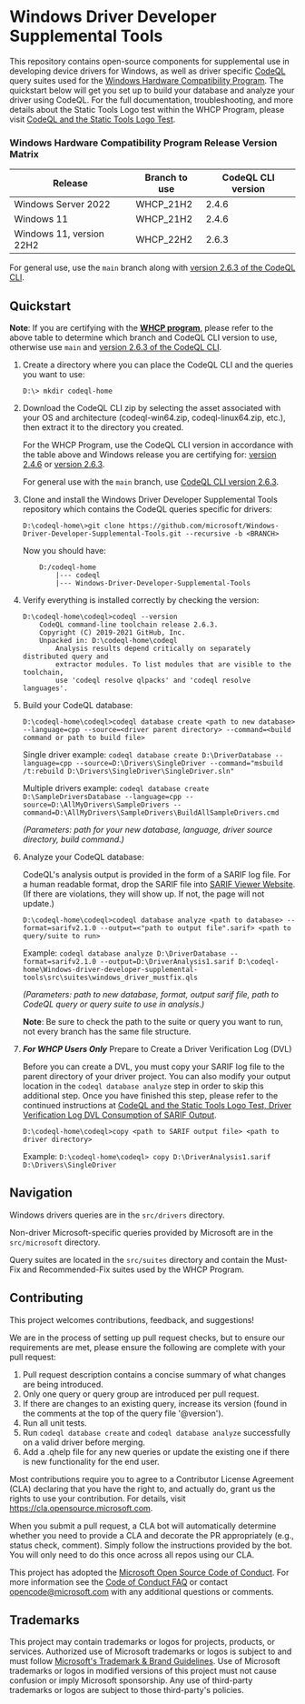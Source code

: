 # Windows Driver Developer Supplemental Tools

This repository contains open-source components for supplemental use in developing device drivers for Windows, as well as driver specific [CodeQL](https://codeql.github.com/) query suites used for the [Windows Hardware Compatibility Program](https://learn.microsoft.com/en-us/windows-hardware/design/compatibility/). The quickstart below will get you set up to build your database and analyze your driver using CodeQL. For the full documentation, troubleshooting, and more details about the Static Tools Logo test within the WHCP Program, please visit [CodeQL and the Static Tools Logo Test](https://docs.microsoft.com/windows-hardware/drivers/devtest/static-tools-and-codeql).

### Windows Hardware Compatibility Program Release Version Matrix
| Release                  | Branch to use | CodeQL CLI version |
|--------------------------|---------------|--------------------|
| Windows Server 2022      | WHCP_21H2     | 2.4.6              |
| Windows 11               | WHCP_21H2     | 2.4.6              |
| Windows 11, version 22H2 | WHCP_22H2     | 2.6.3              |

For general use, use the `main` branch along with [version 2.6.3 of the CodeQL CLI](https://github.com/github/codeql-cli-binaries/releases/tag/v2.6.3).

## Quickstart
**Note**: If you are certifying with the [**WHCP program**](https://learn.microsoft.com/en-us/windows-hardware/design/compatibility/), please refer to the above table to determine which branch and CodeQL CLI version to use, otherwise use `main` and [version 2.6.3 of the CodeQL CLI](https://github.com/github/codeql-cli-binaries/releases/tag/v2.6.3).

1. Create a directory where you can place the CodeQL CLI and the queries you want to use:
    ```
    D:\> mkdir codeql-home
    ```

1. Download the CodeQL CLI zip by selecting the asset associated with your OS and architecture (codeql-win64.zip, codeql-linux64.zip, etc.), then extract it to the directory you created.

    For the WHCP Program, use the CodeQL CLI version in accordance with the table above and Windows release you are certifying for: [version 2.4.6](https://github.com/github/codeql-cli-binaries/releases/tag/v2.4.6) or [version 2.6.3](https://github.com/github/codeql-cli-binaries/releases/tag/v2.6.3).

    For general use with the `main` branch, use [CodeQL CLI version 2.6.3](https://github.com/github/codeql-cli-binaries/releases/tag/v2.6.3).
    

1. Clone and install the Windows Driver Developer Supplemental Tools repository which contains the CodeQL queries specific for drivers:
    ```
    D:\codeql-home\>git clone https://github.com/microsoft/Windows-Driver-Developer-Supplemental-Tools.git --recursive -b <BRANCH>
    ```
    Now you should have:
    ```
        D:/codeql-home
            |--- codeql
            |--- Windows-Driver-Developer-Supplemental-Tools
    ```

1. Verify everything is installed correctly by checking the version:
    ```
    D:\codeql-home\codeql>codeql --version
        CodeQL command-line toolchain release 2.6.3.
        Copyright (C) 2019-2021 GitHub, Inc.
        Unpacked in: D:\codeql-home\codeql
            Analysis results depend critically on separately distributed query and
            extractor modules. To list modules that are visible to the toolchain,
            use 'codeql resolve qlpacks' and 'codeql resolve languages'.
    ```

1. Build your CodeQL database:

    ```
    D:\codeql-home\codeql>codeql database create <path to new database> --language=cpp --source=<driver parent directory> --command=<build command or path to build file>
    ```
    Single driver example: `codeql database create D:\DriverDatabase --language=cpp --source=D:\Drivers\SingleDriver --command="msbuild /t:rebuild D:\Drivers\SingleDriver\SingleDriver.sln"`
    
    Multiple drivers example: `codeql database create D:\SampleDriversDatabase --language=cpp --source=D:\AllMyDrivers\SampleDrivers --command=D:\AllMyDrivers\SampleDrivers\BuildAllSampleDrivers.cmd`

    _(Parameters: path for your new database, language, driver source directory, build command.)_

1. Analyze your CodeQL database:
    
    CodeQL's analysis output is provided in the form of a SARIF log file. For a human readable format, drop the SARIF file into [SARIF Viewer Website](https://microsoft.github.io/sarif-web-component/). (If there are violations, they will show up. If not, the page will not update.)
    ```
    D:\codeql-home\codeql>codeql database analyze <path to database> --format=sarifv2.1.0 --output=<"path to output file".sarif> <path to query/suite to run>
    ```
    Example: `codeql database analyze D:\DriverDatabase --format=sarifv2.1.0 --output=D:\DriverAnalysis1.sarif D:\codeql-home\Windows-driver-developer-supplemental-tools\src\suites\windows_driver_mustfix.qls`

    _(Parameters: path to new database, format, output sarif file, path to CodeQL query or query suite to use in analysis.)_

    **Note**: Be sure to check the path to the suite or query you want to run, not every branch has the same file structure.

1. ***For WHCP Users Only*** Prepare to Create a Driver Verification Log (DVL)

    Before you can create a DVL, you must copy your SARIF log file to the parent directory of your driver project. You can also modify your output location in the `codeql database analyze` step in order to skip this additional step. Once you have finished this step, please refer to the continued instructions at [CodeQL and the Static Tools Logo Test, Driver Verification Log DVL Consumption of SARIF Output](https://learn.microsoft.com/en-us/windows-hardware/drivers/devtest/static-tools-and-codeql#driver-verification-log-dvl-consumption-of-sarif-output).
    ```
    D:\codeql-home\codeql>copy <path to SARIF output file> <path to driver directory>
    ```
    Example: `D:\codeql-home\codeql> copy D:\DriverAnalysis1.sarif D:\Drivers\SingleDriver`

## Navigation

Windows drivers queries are in the `src/drivers` directory.

Non-driver Microsoft-specific queries provided by Microsoft are in the `src/microsoft` directory.

Query suites are located in the `src/suites` directory and contain the Must-Fix and Recommended-Fix suites used by the WHCP Program.

## Contributing
This project welcomes contributions, feedback, and suggestions!

We are in the process of setting up pull request checks, but to ensure our requirements are met, please ensure the following are complete with your pull request:
1. Pull request description contains a concise summary of what changes are being introduced.
1. Only one query or query group are introduced per pull request.
1. If there are changes to an existing query, increase its version (found in the comments at the top of the query file '@version').
1. Run all unit tests.
1. Run `codeql database create` and `codeql database analyze` successfully on a valid driver before merging.
1. Add a .qhelp file for any new queries or update the existing one if there is new functionality for the end user.

Most contributions require you to agree to a
Contributor License Agreement (CLA) declaring that you have the right to, and actually do, grant us
the rights to use your contribution. For details, visit https://cla.opensource.microsoft.com.

When you submit a pull request, a CLA bot will automatically determine whether you need to provide
a CLA and decorate the PR appropriately (e.g., status check, comment). Simply follow the instructions
provided by the bot. You will only need to do this once across all repos using our CLA.

This project has adopted the [Microsoft Open Source Code of Conduct](https://opensource.microsoft.com/codeofconduct/).
For more information see the [Code of Conduct FAQ](https://opensource.microsoft.com/codeofconduct/faq/) or
contact [opencode@microsoft.com](mailto:opencode@microsoft.com) with any additional questions or comments.

## Trademarks

This project may contain trademarks or logos for projects, products, or services. Authorized use of Microsoft 
trademarks or logos is subject to and must follow 
[Microsoft's Trademark & Brand Guidelines](https://www.microsoft.com/en-us/legal/intellectualproperty/trademarks/usage/general).
Use of Microsoft trademarks or logos in modified versions of this project must not cause confusion or imply Microsoft sponsorship.
Any use of third-party trademarks or logos are subject to those third-party's policies.
